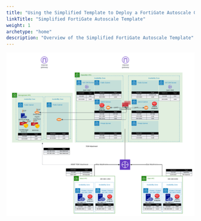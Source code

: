 ```yaml
---
title: "Using the Simplified Template to Deploy a FortiGate Autoscale Group"
linkTitle: "Simplified FortiGate Autoscale Template"
weight: 1
archetype: "home"
description: "Overview of the Simplified FortiGate Autoscale Template"
---
```


![](asg-template.png)




